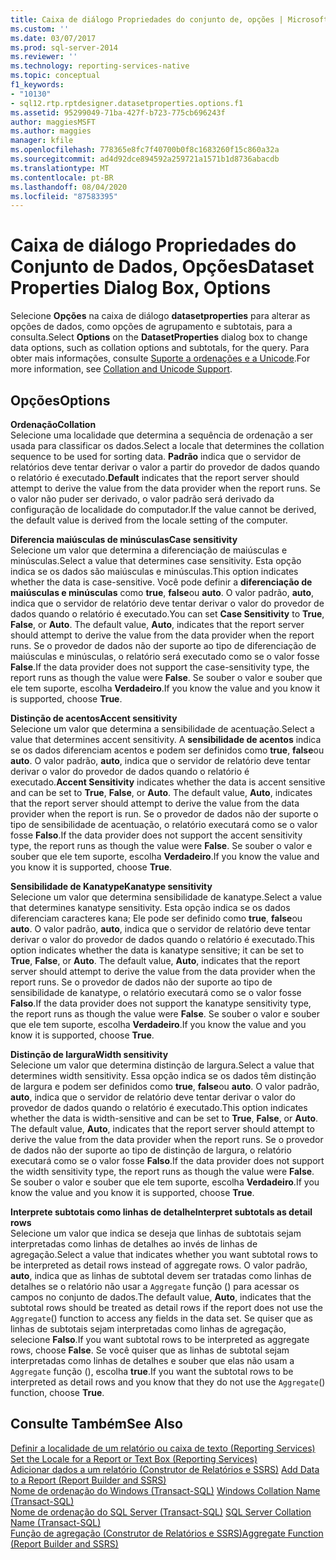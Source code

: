```yaml
---
title: Caixa de diálogo Propriedades do conjunto de, opções | Microsoft Docs
ms.custom: ''
ms.date: 03/07/2017
ms.prod: sql-server-2014
ms.reviewer: ''
ms.technology: reporting-services-native
ms.topic: conceptual
f1_keywords:
- "10130"
- sql12.rtp.rptdesigner.datasetproperties.options.f1
ms.assetid: 95299049-71ba-427f-b723-775cb696243f
author: maggiesMSFT
ms.author: maggies
manager: kfile
ms.openlocfilehash: 778365e8fc7f40700b0f8c1683260f15c860a32a
ms.sourcegitcommit: ad4d92dce894592a259721a1571b1d8736abacdb
ms.translationtype: MT
ms.contentlocale: pt-BR
ms.lasthandoff: 08/04/2020
ms.locfileid: "87583395"
---
```

# <a name="dataset-properties-dialog-box-options"></a><span data-ttu-id="18e8b-102">Caixa de diálogo Propriedades do Conjunto de Dados, Opções</span><span class="sxs-lookup"><span data-stu-id="18e8b-102">Dataset Properties Dialog Box, Options</span></span>
  <span data-ttu-id="18e8b-103">Selecione **Opções** na caixa de diálogo **datasetproperties** para alterar as opções de dados, como opções de agrupamento e subtotais, para a consulta.</span><span class="sxs-lookup"><span data-stu-id="18e8b-103">Select **Options** on the **DatasetProperties** dialog box to change data options, such as collation options and subtotals, for the query.</span></span> <span data-ttu-id="18e8b-104">Para obter mais informações, consulte [Suporte a ordenações e a Unicode](../relational-databases/collations/collation-and-unicode-support.md).</span><span class="sxs-lookup"><span data-stu-id="18e8b-104">For more information, see [Collation and Unicode Support](../relational-databases/collations/collation-and-unicode-support.md).</span></span>  
  
## <a name="options"></a><span data-ttu-id="18e8b-105">Opções</span><span class="sxs-lookup"><span data-stu-id="18e8b-105">Options</span></span>  
 <span data-ttu-id="18e8b-106">**Ordenação**</span><span class="sxs-lookup"><span data-stu-id="18e8b-106">**Collation**</span></span>  
 <span data-ttu-id="18e8b-107">Selecione uma localidade que determina a sequência de ordenação a ser usada para classificar os dados.</span><span class="sxs-lookup"><span data-stu-id="18e8b-107">Select a locale that determines the collation sequence to be used for sorting data.</span></span> <span data-ttu-id="18e8b-108">**Padrão** indica que o servidor de relatórios deve tentar derivar o valor a partir do provedor de dados quando o relatório é executado.</span><span class="sxs-lookup"><span data-stu-id="18e8b-108">**Default** indicates that the report server should attempt to derive the value from the data provider when the report runs.</span></span> <span data-ttu-id="18e8b-109">Se o valor não puder ser derivado, o valor padrão será derivado da configuração de localidade do computador.</span><span class="sxs-lookup"><span data-stu-id="18e8b-109">If the value cannot be derived, the default value is derived from the locale setting of the computer.</span></span>  
  
 <span data-ttu-id="18e8b-110">**Diferencia maiúsculas de minúsculas**</span><span class="sxs-lookup"><span data-stu-id="18e8b-110">**Case sensitivity**</span></span>  
 <span data-ttu-id="18e8b-111">Selecione um valor que determina a diferenciação de maiúsculas e minúsculas.</span><span class="sxs-lookup"><span data-stu-id="18e8b-111">Select a value that determines case sensitivity.</span></span> <span data-ttu-id="18e8b-112">Esta opção indica se os dados são maiúsculas e minúsculas.</span><span class="sxs-lookup"><span data-stu-id="18e8b-112">This option indicates whether the data is case-sensitive.</span></span> <span data-ttu-id="18e8b-113">Você pode definir a **diferenciação de maiúsculas e minúsculas** como **true**, **false**ou **auto**. O valor padrão, **auto**, indica que o servidor de relatório deve tentar derivar o valor do provedor de dados quando o relatório é executado.</span><span class="sxs-lookup"><span data-stu-id="18e8b-113">You can set **Case Sensitivity** to **True**, **False**, or **Auto**. The default value, **Auto**, indicates that the report server should attempt to derive the value from the data provider when the report runs.</span></span> <span data-ttu-id="18e8b-114">Se o provedor de dados não der suporte ao tipo de diferenciação de maiúsculas e minúsculas, o relatório será executado como se o valor fosse **False**.</span><span class="sxs-lookup"><span data-stu-id="18e8b-114">If the data provider does not support the case-sensitivity type, the report runs as though the value were **False**.</span></span> <span data-ttu-id="18e8b-115">Se souber o valor e souber que ele tem suporte, escolha **Verdadeiro**.</span><span class="sxs-lookup"><span data-stu-id="18e8b-115">If you know the value and you know it is supported, choose **True**.</span></span>  
  
 <span data-ttu-id="18e8b-116">**Distinção de acentos**</span><span class="sxs-lookup"><span data-stu-id="18e8b-116">**Accent sensitivity**</span></span>  
 <span data-ttu-id="18e8b-117">Selecione um valor que determina a sensibilidade de acentuação.</span><span class="sxs-lookup"><span data-stu-id="18e8b-117">Select a value that determines accent sensitivity.</span></span> <span data-ttu-id="18e8b-118">A **sensibilidade de acentos** indica se os dados diferenciam acentos e podem ser definidos como **true**, **false**ou **auto**. O valor padrão, **auto**, indica que o servidor de relatório deve tentar derivar o valor do provedor de dados quando o relatório é executado.</span><span class="sxs-lookup"><span data-stu-id="18e8b-118">**Accent Sensitivity** indicates whether the data is accent sensitive and can be set to **True**, **False**, or **Auto**. The default value, **Auto**, indicates that the report server should attempt to derive the value from the data provider when the report is run.</span></span> <span data-ttu-id="18e8b-119">Se o provedor de dados não der suporte o tipo de sensibilidade de acentuação, o relatório executará como se o valor fosse **Falso**.</span><span class="sxs-lookup"><span data-stu-id="18e8b-119">If the data provider does not support the accent sensitivity type, the report runs as though the value were **False**.</span></span> <span data-ttu-id="18e8b-120">Se souber o valor e souber que ele tem suporte, escolha **Verdadeiro**.</span><span class="sxs-lookup"><span data-stu-id="18e8b-120">If you know the value and you know it is supported, choose **True**.</span></span>  
  
 <span data-ttu-id="18e8b-121">**Sensibilidade de Kanatype**</span><span class="sxs-lookup"><span data-stu-id="18e8b-121">**Kanatype sensitivity**</span></span>  
 <span data-ttu-id="18e8b-122">Selecione um valor que determina sensibilidade de kanatype.</span><span class="sxs-lookup"><span data-stu-id="18e8b-122">Select a value that determines kanatype sensitivity.</span></span> <span data-ttu-id="18e8b-123">Esta opção indica se os dados diferenciam caracteres kana; Ele pode ser definido como **true**, **false**ou **auto**. O valor padrão, **auto**, indica que o servidor de relatório deve tentar derivar o valor do provedor de dados quando o relatório é executado.</span><span class="sxs-lookup"><span data-stu-id="18e8b-123">This option indicates whether the data is kanatype sensitive; it can be set to **True**, **False**, or **Auto**. The default value, **Auto**, indicates that the report server should attempt to derive the value from the data provider when the report runs.</span></span> <span data-ttu-id="18e8b-124">Se o provedor de dados não der suporte ao tipo de sensibilidade de kanatype, o relatório executará como se o valor fosse **Falso**.</span><span class="sxs-lookup"><span data-stu-id="18e8b-124">If the data provider does not support the kanatype sensitivity type, the report runs as though the value were **False**.</span></span> <span data-ttu-id="18e8b-125">Se souber o valor e souber que ele tem suporte, escolha **Verdadeiro**.</span><span class="sxs-lookup"><span data-stu-id="18e8b-125">If you know the value and you know it is supported, choose **True**.</span></span>  
  
 <span data-ttu-id="18e8b-126">**Distinção de largura**</span><span class="sxs-lookup"><span data-stu-id="18e8b-126">**Width sensitivity**</span></span>  
 <span data-ttu-id="18e8b-127">Selecione um valor que determina distinção de largura.</span><span class="sxs-lookup"><span data-stu-id="18e8b-127">Select a value that determines width sensitivity.</span></span> <span data-ttu-id="18e8b-128">Essa opção indica se os dados têm distinção de largura e podem ser definidos como **true**, **false**ou **auto**. O valor padrão, **auto**, indica que o servidor de relatório deve tentar derivar o valor do provedor de dados quando o relatório é executado.</span><span class="sxs-lookup"><span data-stu-id="18e8b-128">This option indicates whether the data is width-sensitive and can be set to **True**, **False**, or **Auto**. The default value, **Auto**, indicates that the report server should attempt to derive the value from the data provider when the report runs.</span></span> <span data-ttu-id="18e8b-129">Se o provedor de dados não der suporte ao tipo de distinção de largura, o relatório executará como se o valor fosse **Falso**.</span><span class="sxs-lookup"><span data-stu-id="18e8b-129">If the data provider does not support the width sensitivity type, the report runs as though the value were **False**.</span></span> <span data-ttu-id="18e8b-130">Se souber o valor e souber que ele tem suporte, escolha **Verdadeiro**.</span><span class="sxs-lookup"><span data-stu-id="18e8b-130">If you know the value and you know it is supported, choose **True**.</span></span>  
  
 <span data-ttu-id="18e8b-131">**Interprete subtotais como linhas de detalhe**</span><span class="sxs-lookup"><span data-stu-id="18e8b-131">**Interpret subtotals as detail rows**</span></span>  
 <span data-ttu-id="18e8b-132">Selecione um valor que indica se deseja que linhas de subtotais sejam interpretadas como linhas de detalhes ao invés de linhas de agregação.</span><span class="sxs-lookup"><span data-stu-id="18e8b-132">Select a value that indicates whether you want subtotal rows to be interpreted as detail rows instead of aggregate rows.</span></span> <span data-ttu-id="18e8b-133">O valor padrão, **auto**, indica que as linhas de subtotal devem ser tratadas como linhas de detalhes se o relatório não usar a `Aggregate` função () para acessar os campos no conjunto de dados.</span><span class="sxs-lookup"><span data-stu-id="18e8b-133">The default value, **Auto**, indicates that the subtotal rows should be treated as detail rows if the report does not use the `Aggregate`() function to access any fields in the data set.</span></span> <span data-ttu-id="18e8b-134">Se quiser que as linhas de subtotais sejam interpretadas como linhas de agregação, selecione **Falso**.</span><span class="sxs-lookup"><span data-stu-id="18e8b-134">If you want subtotal rows to be interpreted as aggregate rows, choose **False**.</span></span> <span data-ttu-id="18e8b-135">Se você quiser que as linhas de subtotal sejam interpretadas como linhas de detalhes e souber que elas não usam a `Aggregate` função (), escolha **true**.</span><span class="sxs-lookup"><span data-stu-id="18e8b-135">If you want the subtotal rows to be interpreted as detail rows and you know that they do not use the `Aggregate`() function, choose **True**.</span></span>  
  
## <a name="see-also"></a><span data-ttu-id="18e8b-136">Consulte Também</span><span class="sxs-lookup"><span data-stu-id="18e8b-136">See Also</span></span>  
 <span data-ttu-id="18e8b-137">[Definir a localidade de um relatório ou caixa de texto &#40;Reporting Services&#41;](report-design/set-the-locale-for-a-report-or-text-box-reporting-services.md) </span><span class="sxs-lookup"><span data-stu-id="18e8b-137">[Set the Locale for a Report or Text Box &#40;Reporting Services&#41;](report-design/set-the-locale-for-a-report-or-text-box-reporting-services.md) </span></span>  
 <span data-ttu-id="18e8b-138">[Adicionar dados a um relatório &#40;Construtor de Relatórios e SSRS&#41;](report-data/report-datasets-ssrs.md) </span><span class="sxs-lookup"><span data-stu-id="18e8b-138">[Add Data to a Report &#40;Report Builder and SSRS&#41;](report-data/report-datasets-ssrs.md) </span></span>  
 <span data-ttu-id="18e8b-139">[Nome de ordenação do Windows &#40;Transact-SQL&#41;](/sql/t-sql/statements/windows-collation-name-transact-sql) </span><span class="sxs-lookup"><span data-stu-id="18e8b-139">[Windows Collation Name &#40;Transact-SQL&#41;](/sql/t-sql/statements/windows-collation-name-transact-sql) </span></span>  
 <span data-ttu-id="18e8b-140">[Nome de ordenação do SQL Server &#40;Transact-SQL&#41;](/sql/t-sql/statements/sql-server-collation-name-transact-sql) </span><span class="sxs-lookup"><span data-stu-id="18e8b-140">[SQL Server Collation Name &#40;Transact-SQL&#41;](/sql/t-sql/statements/sql-server-collation-name-transact-sql) </span></span>  
 [<span data-ttu-id="18e8b-141">Função de agregação &#40;Construtor de Relatórios e SSRS&#41;</span><span class="sxs-lookup"><span data-stu-id="18e8b-141">Aggregate Function &#40;Report Builder and SSRS&#41;</span></span>](report-design/report-builder-functions-aggregate-function.md)  
  
  
